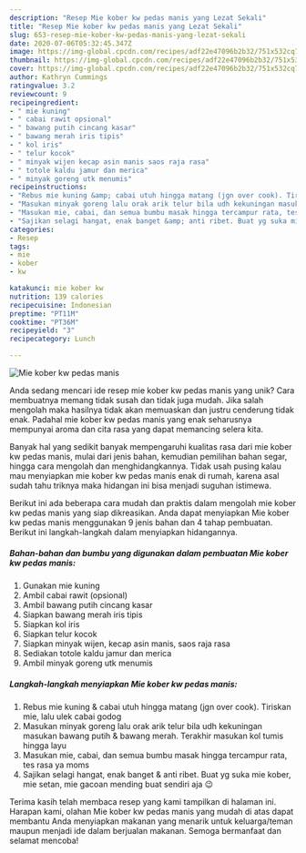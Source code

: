 ```yaml
---
description: "Resep Mie kober kw pedas manis yang Lezat Sekali"
title: "Resep Mie kober kw pedas manis yang Lezat Sekali"
slug: 653-resep-mie-kober-kw-pedas-manis-yang-lezat-sekali
date: 2020-07-06T05:32:45.347Z
image: https://img-global.cpcdn.com/recipes/adf22e47096b2b32/751x532cq70/mie-kober-kw-pedas-manis-foto-resep-utama.jpg
thumbnail: https://img-global.cpcdn.com/recipes/adf22e47096b2b32/751x532cq70/mie-kober-kw-pedas-manis-foto-resep-utama.jpg
cover: https://img-global.cpcdn.com/recipes/adf22e47096b2b32/751x532cq70/mie-kober-kw-pedas-manis-foto-resep-utama.jpg
author: Kathryn Cummings
ratingvalue: 3.2
reviewcount: 9
recipeingredient:
- " mie kuning"
- " cabai rawit opsional"
- " bawang putih cincang kasar"
- " bawang merah iris tipis"
- " kol iris"
- " telur kocok"
- " minyak wijen kecap asin manis saos raja rasa"
- " totole kaldu jamur dan merica"
- " minyak goreng utk menumis"
recipeinstructions:
- "Rebus mie kuning &amp; cabai utuh hingga matang (jgn over cook). Tiriskan mie, lalu ulek cabai godog"
- "Masukan minyak goreng lalu orak arik telur bila udh kekuningan masukan bawang putih &amp; bawang merah. Terakhir masukan kol tumis hingga layu"
- "Masukan mie, cabai, dan semua bumbu masak hingga tercampur rata, tes rasa ya moms"
- "Sajikan selagi hangat, enak banget &amp; anti ribet. Buat yg suka mie kober, mie setan, mie gacoan mending buat sendiri aja 😉"
categories:
- Resep
tags:
- mie
- kober
- kw

katakunci: mie kober kw 
nutrition: 139 calories
recipecuisine: Indonesian
preptime: "PT11M"
cooktime: "PT36M"
recipeyield: "3"
recipecategory: Lunch

---
```



![Mie kober kw pedas manis](https://img-global.cpcdn.com/recipes/adf22e47096b2b32/751x532cq70/mie-kober-kw-pedas-manis-foto-resep-utama.jpg)

Anda sedang mencari ide resep mie kober kw pedas manis yang unik? Cara membuatnya memang tidak susah dan tidak juga mudah. Jika salah mengolah maka hasilnya tidak akan memuaskan dan justru cenderung tidak enak. Padahal mie kober kw pedas manis yang enak seharusnya mempunyai aroma dan cita rasa yang dapat memancing selera kita.

Banyak hal yang sedikit banyak mempengaruhi kualitas rasa dari mie kober kw pedas manis, mulai dari jenis bahan, kemudian pemilihan bahan segar, hingga cara mengolah dan menghidangkannya. Tidak usah pusing kalau mau menyiapkan mie kober kw pedas manis enak di rumah, karena asal sudah tahu triknya maka hidangan ini bisa menjadi suguhan istimewa.




Berikut ini ada beberapa cara mudah dan praktis dalam mengolah mie kober kw pedas manis yang siap dikreasikan. Anda dapat menyiapkan Mie kober kw pedas manis menggunakan 9 jenis bahan dan 4 tahap pembuatan. Berikut ini langkah-langkah dalam menyiapkan hidangannya.

<!--inarticleads1-->

##### Bahan-bahan dan bumbu yang digunakan dalam pembuatan Mie kober kw pedas manis:

1. Gunakan  mie kuning
1. Ambil  cabai rawit (opsional)
1. Ambil  bawang putih cincang kasar
1. Siapkan  bawang merah iris tipis
1. Siapkan  kol iris
1. Siapkan  telur kocok
1. Siapkan  minyak wijen, kecap asin manis, saos raja rasa
1. Sediakan  totole kaldu jamur dan merica
1. Ambil  minyak goreng utk menumis




<!--inarticleads2-->

##### Langkah-langkah menyiapkan Mie kober kw pedas manis:

1. Rebus mie kuning &amp; cabai utuh hingga matang (jgn over cook). Tiriskan mie, lalu ulek cabai godog
1. Masukan minyak goreng lalu orak arik telur bila udh kekuningan masukan bawang putih &amp; bawang merah. Terakhir masukan kol tumis hingga layu
1. Masukan mie, cabai, dan semua bumbu masak hingga tercampur rata, tes rasa ya moms
1. Sajikan selagi hangat, enak banget &amp; anti ribet. Buat yg suka mie kober, mie setan, mie gacoan mending buat sendiri aja 😉




Terima kasih telah membaca resep yang kami tampilkan di halaman ini. Harapan kami, olahan Mie kober kw pedas manis yang mudah di atas dapat membantu Anda menyiapkan makanan yang menarik untuk keluarga/teman maupun menjadi ide dalam berjualan makanan. Semoga bermanfaat dan selamat mencoba!
